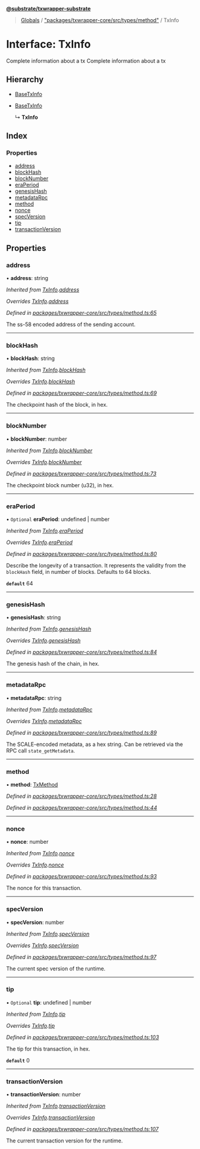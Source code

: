 **[@substrate/txwrapper-substrate](../README.md)**

> [Globals](../globals.md) / ["packages/txwrapper-core/src/types/method"](../modules/_packages_txwrapper_core_src_types_method_.md) / TxInfo

# Interface: TxInfo

Complete information about a tx
Complete information about a tx

## Hierarchy

* [BaseTxInfo](_packages_txwrapper_core_src_types_method_.basetxinfo.md)

* [BaseTxInfo](_packages_txwrapper_core_src_types_method_.basetxinfo.md)

  ↳ **TxInfo**

## Index

### Properties

* [address](_packages_txwrapper_core_src_types_method_.txinfo.md#address)
* [blockHash](_packages_txwrapper_core_src_types_method_.txinfo.md#blockhash)
* [blockNumber](_packages_txwrapper_core_src_types_method_.txinfo.md#blocknumber)
* [eraPeriod](_packages_txwrapper_core_src_types_method_.txinfo.md#eraperiod)
* [genesisHash](_packages_txwrapper_core_src_types_method_.txinfo.md#genesishash)
* [metadataRpc](_packages_txwrapper_core_src_types_method_.txinfo.md#metadatarpc)
* [method](_packages_txwrapper_core_src_types_method_.txinfo.md#method)
* [nonce](_packages_txwrapper_core_src_types_method_.txinfo.md#nonce)
* [specVersion](_packages_txwrapper_core_src_types_method_.txinfo.md#specversion)
* [tip](_packages_txwrapper_core_src_types_method_.txinfo.md#tip)
* [transactionVersion](_packages_txwrapper_core_src_types_method_.txinfo.md#transactionversion)

## Properties

### address

•  **address**: string

*Inherited from [TxInfo](_packages_txwrapper_core_src_types_method_.txinfo.md).[address](_packages_txwrapper_core_src_types_method_.txinfo.md#address)*

*Overrides [TxInfo](_packages_txwrapper_core_src_types_method_.txinfo.md).[address](_packages_txwrapper_core_src_types_method_.txinfo.md#address)*

*Defined in [packages/txwrapper-core/src/types/method.ts:65](https://github.com/paritytech/txwrapper-core/blob/1c09a0e/packages/txwrapper-core/src/types/method.ts#L65)*

The ss-58 encoded address of the sending account.

___

### blockHash

•  **blockHash**: string

*Inherited from [TxInfo](_packages_txwrapper_core_src_types_method_.txinfo.md).[blockHash](_packages_txwrapper_core_src_types_method_.txinfo.md#blockhash)*

*Overrides [TxInfo](_packages_txwrapper_core_src_types_method_.txinfo.md).[blockHash](_packages_txwrapper_core_src_types_method_.txinfo.md#blockhash)*

*Defined in [packages/txwrapper-core/src/types/method.ts:69](https://github.com/paritytech/txwrapper-core/blob/1c09a0e/packages/txwrapper-core/src/types/method.ts#L69)*

The checkpoint hash of the block, in hex.

___

### blockNumber

•  **blockNumber**: number

*Inherited from [TxInfo](_packages_txwrapper_core_src_types_method_.txinfo.md).[blockNumber](_packages_txwrapper_core_src_types_method_.txinfo.md#blocknumber)*

*Overrides [TxInfo](_packages_txwrapper_core_src_types_method_.txinfo.md).[blockNumber](_packages_txwrapper_core_src_types_method_.txinfo.md#blocknumber)*

*Defined in [packages/txwrapper-core/src/types/method.ts:73](https://github.com/paritytech/txwrapper-core/blob/1c09a0e/packages/txwrapper-core/src/types/method.ts#L73)*

The checkpoint block number (u32), in hex.

___

### eraPeriod

• `Optional` **eraPeriod**: undefined \| number

*Inherited from [TxInfo](_packages_txwrapper_core_src_types_method_.txinfo.md).[eraPeriod](_packages_txwrapper_core_src_types_method_.txinfo.md#eraperiod)*

*Overrides [TxInfo](_packages_txwrapper_core_src_types_method_.txinfo.md).[eraPeriod](_packages_txwrapper_core_src_types_method_.txinfo.md#eraperiod)*

*Defined in [packages/txwrapper-core/src/types/method.ts:80](https://github.com/paritytech/txwrapper-core/blob/1c09a0e/packages/txwrapper-core/src/types/method.ts#L80)*

Describe the longevity of a transaction. It represents the validity from
the `blockHash` field, in number of blocks. Defaults to 64 blocks.

**`default`** 64

___

### genesisHash

•  **genesisHash**: string

*Inherited from [TxInfo](_packages_txwrapper_core_src_types_method_.txinfo.md).[genesisHash](_packages_txwrapper_core_src_types_method_.txinfo.md#genesishash)*

*Overrides [TxInfo](_packages_txwrapper_core_src_types_method_.txinfo.md).[genesisHash](_packages_txwrapper_core_src_types_method_.txinfo.md#genesishash)*

*Defined in [packages/txwrapper-core/src/types/method.ts:84](https://github.com/paritytech/txwrapper-core/blob/1c09a0e/packages/txwrapper-core/src/types/method.ts#L84)*

The genesis hash of the chain, in hex.

___

### metadataRpc

•  **metadataRpc**: string

*Inherited from [TxInfo](_packages_txwrapper_core_src_types_method_.txinfo.md).[metadataRpc](_packages_txwrapper_core_src_types_method_.txinfo.md#metadatarpc)*

*Overrides [TxInfo](_packages_txwrapper_core_src_types_method_.txinfo.md).[metadataRpc](_packages_txwrapper_core_src_types_method_.txinfo.md#metadatarpc)*

*Defined in [packages/txwrapper-core/src/types/method.ts:89](https://github.com/paritytech/txwrapper-core/blob/1c09a0e/packages/txwrapper-core/src/types/method.ts#L89)*

The SCALE-encoded metadata, as a hex string. Can be retrieved via the RPC
call `state_getMetadata`.

___

### method

•  **method**: [TxMethod](_packages_txwrapper_core_src_types_method_.txmethod.md)

*Defined in [packages/txwrapper-core/src/types/method.ts:28](https://github.com/paritytech/txwrapper-core/blob/1c09a0e/packages/txwrapper-core/src/types/method.ts#L28)*

*Defined in [packages/txwrapper-core/src/types/method.ts:44](https://github.com/paritytech/txwrapper-core/blob/1c09a0e/packages/txwrapper-core/src/types/method.ts#L44)*

___

### nonce

•  **nonce**: number

*Inherited from [TxInfo](_packages_txwrapper_core_src_types_method_.txinfo.md).[nonce](_packages_txwrapper_core_src_types_method_.txinfo.md#nonce)*

*Overrides [TxInfo](_packages_txwrapper_core_src_types_method_.txinfo.md).[nonce](_packages_txwrapper_core_src_types_method_.txinfo.md#nonce)*

*Defined in [packages/txwrapper-core/src/types/method.ts:93](https://github.com/paritytech/txwrapper-core/blob/1c09a0e/packages/txwrapper-core/src/types/method.ts#L93)*

The nonce for this transaction.

___

### specVersion

•  **specVersion**: number

*Inherited from [TxInfo](_packages_txwrapper_core_src_types_method_.txinfo.md).[specVersion](_packages_txwrapper_core_src_types_method_.txinfo.md#specversion)*

*Overrides [TxInfo](_packages_txwrapper_core_src_types_method_.txinfo.md).[specVersion](_packages_txwrapper_core_src_types_method_.txinfo.md#specversion)*

*Defined in [packages/txwrapper-core/src/types/method.ts:97](https://github.com/paritytech/txwrapper-core/blob/1c09a0e/packages/txwrapper-core/src/types/method.ts#L97)*

The current spec version of the runtime.

___

### tip

• `Optional` **tip**: undefined \| number

*Inherited from [TxInfo](_packages_txwrapper_core_src_types_method_.txinfo.md).[tip](_packages_txwrapper_core_src_types_method_.txinfo.md#tip)*

*Overrides [TxInfo](_packages_txwrapper_core_src_types_method_.txinfo.md).[tip](_packages_txwrapper_core_src_types_method_.txinfo.md#tip)*

*Defined in [packages/txwrapper-core/src/types/method.ts:103](https://github.com/paritytech/txwrapper-core/blob/1c09a0e/packages/txwrapper-core/src/types/method.ts#L103)*

The tip for this transaction, in hex.

**`default`** 0

___

### transactionVersion

•  **transactionVersion**: number

*Inherited from [TxInfo](_packages_txwrapper_core_src_types_method_.txinfo.md).[transactionVersion](_packages_txwrapper_core_src_types_method_.txinfo.md#transactionversion)*

*Overrides [TxInfo](_packages_txwrapper_core_src_types_method_.txinfo.md).[transactionVersion](_packages_txwrapper_core_src_types_method_.txinfo.md#transactionversion)*

*Defined in [packages/txwrapper-core/src/types/method.ts:107](https://github.com/paritytech/txwrapper-core/blob/1c09a0e/packages/txwrapper-core/src/types/method.ts#L107)*

The current transaction version for the runtime.
